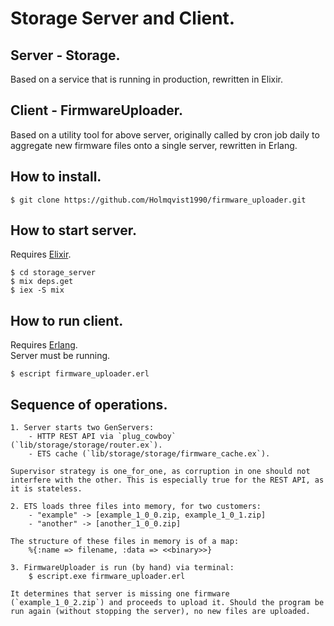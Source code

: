 # Storage Server and Client.

## Server - Storage.
Based on a service that is running in production, rewritten in Elixir.  

## Client - FirmwareUploader.
Based on a utility tool for above server, originally called by cron job daily to aggregate new firmware files onto a single server, rewritten in Erlang.

## How to install.
```
$ git clone https://github.com/Holmqvist1990/firmware_uploader.git
```

## How to start server.
Requires [Elixir](https://elixir-lang.org/install.html).
```
$ cd storage_server
$ mix deps.get
$ iex -S mix
```

## How to run client.
Requires [Erlang](https://www.erlang.org/downloads).  
Server must be running.
```
$ escript firmware_uploader.erl
```

## Sequence of operations.
```
1. Server starts two GenServers:
    - HTTP REST API via `plug_cowboy` (`lib/storage/storage/router.ex`).
    - ETS cache (`lib/storage/storage/firmware_cache.ex`).
    
Supervisor strategy is one_for_one, as corruption in one should not interfere with the other. This is especially true for the REST API, as it is stateless.

2. ETS loads three files into memory, for two customers:
    - "example" -> [example_1_0_0.zip, example_1_0_1.zip]
    - "another" -> [another_1_0_0.zip]

The structure of these files in memory is of a map:
    %{:name => filename, :data => <<binary>>}

3. FirmwareUploader is run (by hand) via terminal:
    $ escript.exe firmware_uploader.erl

It determines that server is missing one firmware (`example_1_0_2.zip`) and proceeds to upload it. Should the program be run again (without stopping the server), no new files are uploaded.
```
